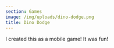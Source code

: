 ```yaml
---
section: Games
image: /img/uploads/dino-dodge.png
title: Dino Dodge
---
```

I created this as a mobile game! It was fun!
